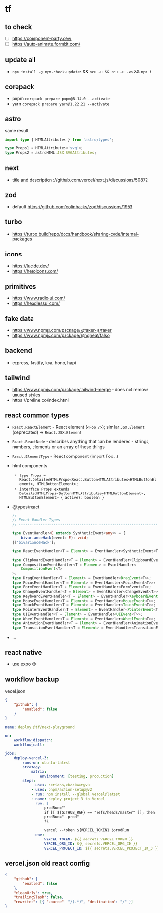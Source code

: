 # tf

## to check

-   [ ] https://component-party.dev/
-   [ ] https://auto-animate.formkit.com/

## update all

-   `npm install -g npm-check-updates` && `ncu -u && ncu -u -ws` && `npm i`

## corepack

-   pnpm `corepack prepare pnpm@8.14.0 --activate`
-   yarn `corepack prepare yarn@1.22.21 --activate`

## astro

same result

```ts
import type { HTMLAttributes } from 'astro/types';

type Props1 = HTMLAttributes<'svg'>;
type Props2 = astroHTML.JSX.SVGAttributes;
```

## next

-   title and description ://github.com/vercel/next.js/discussions/50872

## zod

-   default https://github.com/colinhacks/zod/discussions/1953

## turbo

-   https://turbo.build/repo/docs/handbook/sharing-code/internal-packages

## icons

-   https://lucide.dev/
-   https://heroicons.com/

## primitives

-   https://www.radix-ui.com/
-   https://headlessui.com/

## fake data

-   https://www.npmjs.com/package/@faker-js/faker
-   https://www.npmjs.com/package/@ngneat/falso

## backend

-   express, fastify, koa, hono, hapi

## tailwind

-   https://www.npmjs.com/package/tailwind-merge - does not remove unused styles
-   https://preline.co/index.html

## react common types

-   `React.ReactElement` - React element (`<Foo />`); similar `JSX.Element` (deprecated) -> `React.JSX.Element`
-   `React.ReactNode` - describes anything that can be rendered - strings, numbers, elements or an array of these things
-   `React.ElementType` - React component (import Foo…)
-   html components
    -   `type Props = React.DetailedHTMLProps<React.ButtonHTMLAttributes<HTMLButtonElement>, HTMLButtonElement>;`
    -   `interface Props extends DetailedHTMLProps<ButtonHTMLAttributes<HTMLButtonElement>, HTMLButtonElement> { active?: boolean }`
-   @types/react

    ```ts
    //
    // Event Handler Types
    // ----------------------------------------------------------------------

    type EventHandler<E extends SyntheticEvent<any>> = {
        bivarianceHack(event: E): void;
    }['bivarianceHack'];

    type ReactEventHandler<T = Element> = EventHandler<SyntheticEvent<T>>;

    type ClipboardEventHandler<T = Element> = EventHandler<ClipboardEvent<T>>;
    type CompositionEventHandler<T = Element> = EventHandler<
        CompositionEvent<T>
    >;
    type DragEventHandler<T = Element> = EventHandler<DragEvent<T>>;
    type FocusEventHandler<T = Element> = EventHandler<FocusEvent<T>>;
    type FormEventHandler<T = Element> = EventHandler<FormEvent<T>>;
    type ChangeEventHandler<T = Element> = EventHandler<ChangeEvent<T>>;
    type KeyboardEventHandler<T = Element> = EventHandler<KeyboardEvent<T>>;
    type MouseEventHandler<T = Element> = EventHandler<MouseEvent<T>>;
    type TouchEventHandler<T = Element> = EventHandler<TouchEvent<T>>;
    type PointerEventHandler<T = Element> = EventHandler<PointerEvent<T>>;
    type UIEventHandler<T = Element> = EventHandler<UIEvent<T>>;
    type WheelEventHandler<T = Element> = EventHandler<WheelEvent<T>>;
    type AnimationEventHandler<T = Element> = EventHandler<AnimationEvent<T>>;
    type TransitionEventHandler<T = Element> = EventHandler<TransitionEvent<T>>;
    ```

-   …

## react native

-   use expo 😉

## workflow backup

vecel.json

```json
{
    "github": {
        "enabled": false
    }
}
```

```yml
name: deploy @tf/next-playground

on:
    workflow_dispatch:
    workflow_call:

jobs:
    deploy-vercel-3:
        runs-on: ubuntu-latest
        strategy:
            matrix:
                environment: [testing, production]
        steps:
            - uses: actions/checkout@v3
            - uses: pnpm/action-setup@v2
            - run: npm install --global vercel@latest
            - name: deploy project 3 to Vercel
              run: |
                  prodRun=""
                  if [[ ${GITHUB_REF} == "refs/heads/master" ]]; then
                  prodRun="--prod"
                  fi

                  vercel --token ${VERCEL_TOKEN} $prodRun
              env:
                  VERCEL_TOKEN: ${{ secrets.VERCEL_TOKEN }}
                  VERCEL_ORG_ID: ${{ secrets.VERCEL_ORG_ID }}
                  VERCEL_PROJECT_ID: ${{ secrets.VERCEL_PROJECT_ID_3 }}
```

## vercel.json old react config

```json
{
    "github": {
        "enabled": false
    },
    "cleanUrls": true,
    "trailingSlash": false,
    "rewrites": [{ "source": "/(.*)", "destination": "/" }]
}
```
